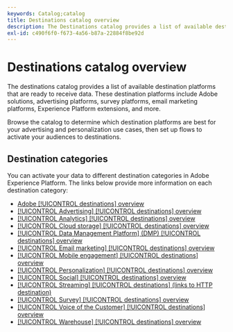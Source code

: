 ```yaml
---
keywords: Catalog;catalog
title: Destinations catalog overview
description: The Destinations catalog provides a list of available destinations that are ready to receive data. These destinations include Adobe solutions, advertising platforms, survey platforms, email marketing platforms, and more.
exl-id: c490f6f0-f673-4a56-b87a-22884f8be92d
---
```

# Destinations catalog overview

The destinations catalog provides a list of available destination platforms that are ready to receive data. These destination platforms include Adobe solutions, advertising platforms, survey platforms, email marketing platforms, Experience Platform extensions, and more. 

Browse the catalog to determine which destination platforms are best for your advertising and personalization use cases, then set up flows to activate your audiences to destinations.

<div id="recs-overview-body-1"></div>
<div id="recs-overview-body-2"></div>
<div id="recs-overview-body-3"></div>
<div id="recs-overview-body-4"></div>
<div id="recs-overview-body-5"></div>
<div id="recs-overview-body-6"></div>

## Destination categories

You can activate your data to different destination categories in Adobe Experience Platform. The links below provide more information on each destination category:

- [Adobe [!UICONTROL destinations] overview](adobe/overview.md)
- [[!UICONTROL Advertising] [!UICONTROL destinations] overview](advertising/overview.md)
- [[!UICONTROL Analytics] [!UICONTROL destinations] overview](analytics/overview.md)
- [[!UICONTROL Cloud storage] [!UICONTROL destinations] overview](cloud-storage/overview.md)
- [[!UICONTROL Data Management Platform] (DMP) [!UICONTROL destinations] overview](data-management/overview.md)
- [[!UICONTROL Email marketing] [!UICONTROL destinations] overview](email-marketing/overview.md)
- [[!UICONTROL Mobile engagement] [!UICONTROL destinations] overview](mobile-engagement/overview.md)
- [[!UICONTROL Personalization] [!UICONTROL destinations] overview](personalization/overview.md)
- [[!UICONTROL Social] [!UICONTROL destinations] overview](social/overview.md)
- [[!UICONTROL Streaming] [!UICONTROL destinations] (links to HTTP destination)](streaming/http-destination.md)
- [[!UICONTROL Survey] [!UICONTROL destinations] overview](survey/overview.md)
- [[!UICONTROL Voice of the Customer] [!UICONTROL destinations] overview](voice/overview.md)
- [[!UICONTROL Warehouse] [!UICONTROL destinations] overview](warehouses/overview.md)
